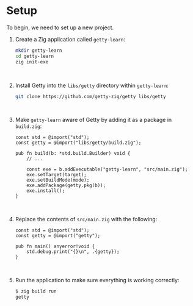 # Setup

To begin, we need to set up a new project.

1. Create a Zig application called `getty-learn`:

    ```sh title="Shell session"
    mkdir getty-learn
    cd getty-learn
    zig init-exe
    ```
&nbsp;

2. Install Getty into the `libs/getty` directory within `getty-learn`:

    ```sh title="Shell session"
    git clone https://github.com/getty-zig/getty libs/getty
    ```
&nbsp;

3. Make `getty-learn` aware of Getty by adding it as a package in `build.zig`:

    ```zig title="<code>build.zig</code>" hl_lines="2 10"
    const std = @import("std");
    const getty = @import("libs/getty/build.zig");

    pub fn build(b: *std.build.Builder) void {
        // ...

        const exe = b.addExecutable("getty-learn", "src/main.zig");
        exe.setTarget(target);
        exe.setBuildMode(mode);
        exe.addPackage(getty.pkg(b));
        exe.install();
    }
    ```
&nbsp;

4. Replace the contents of `src/main.zig` with the following:

    ```zig title="<code>src/main.zig</code>"
    const std = @import("std");
    const getty = @import("getty");

    pub fn main() anyerror!void {
        std.debug.print("{}\n", .{getty});
    }
    ```
&nbsp;

5. Run the application to make sure everything is working correctly:

    ```sh title="Shell session"
    $ zig build run
    getty
    ```
